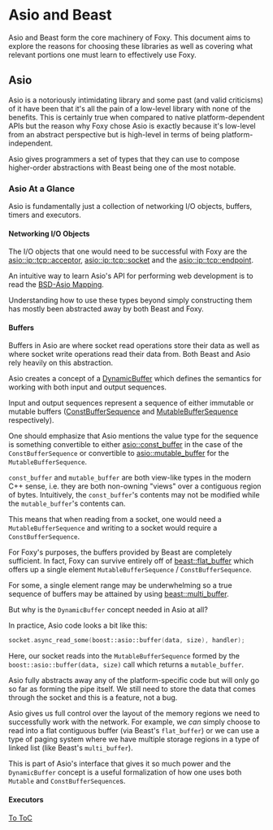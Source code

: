 # Asio and Beast

Asio and Beast form the core machinery of Foxy. This document aims to explore the reasons for
choosing these libraries as well as covering what relevant portions one must learn to effectively
use Foxy.

## Asio

Asio is a notoriously intimidating library and some past (and valid criticisms) of it have been that
it's all the pain of a low-level library with none of the benefits. This is certainly true when
compared to native platform-dependent APIs but the reason why Foxy chose Asio is exactly because
it's low-level from an abstract perspective but is high-level in terms of being
platform-independent.

Asio gives programmers a set of types that they can use to compose higher-order abstractions with
Beast being one of the most notable.

### Asio At a Glance

Asio is fundamentally just a collection of networking I/O objects, buffers, timers and executors.

#### Networking I/O Objects

The I/O objects that one would need to be successful with Foxy are the
[asio::ip::tcp::acceptor](https://www.boost.org/doc/libs/release/doc/html/boost_asio/reference/ip__tcp/acceptor.html),
[asio::ip::tcp::socket](https://www.boost.org/doc/libs/release/doc/html/boost_asio/reference/ip__tcp/socket.html)
and the [asio::ip::tcp::endpoint](https://www.boost.org/doc/libs/release/doc/html/boost_asio/reference/ip__tcp/endpoint.html).

An intuitive way to learn Asio's API for performing web development is to read the
[BSD-Asio Mapping](https://www.boost.org/doc/libs/release/doc/html/boost_asio/overview/networking/bsd_sockets.html).

Understanding how to use these types beyond simply constructing them has mostly been abstracted away
by both Beast and Foxy.

#### Buffers

Buffers in Asio are where socket read operations store their data as well as where socket write
operations read their data from. Both Beast and Asio rely heavily on this abstraction.

Asio creates a concept of a [DynamicBuffer](https://www.boost.org/doc/libs/release/doc/html/boost_asio/reference/DynamicBuffer.html)
which defines the semantics for working with both input and output sequences.

Input and output sequences represent a sequence of either immutable or mutable buffers
([ConstBufferSequence](https://www.boost.org/doc/libs/release/doc/html/boost_asio/reference/ConstBufferSequence.html)
and [MutableBufferSequence](https://www.boost.org/doc/libs/release/doc/html/boost_asio/reference/MutableBufferSequence.html)
respectively).

One should emphasize that Asio mentions the value type for the sequence is something convertible to
either [asio::const_buffer](https://www.boost.org/doc/libs/release/doc/html/boost_asio/reference/const_buffer.html)
in the case of the `ConstBufferSequence` or convertible to [asio::mutable_buffer](https://www.boost.org/doc/libs/release/doc/html/boost_asio/reference/mutable_buffer.html)
for the `MutableBufferSequence`.

`const_buffer` and `mutable_buffer` are both view-like types in the modern C++ sense, i.e. they are
both non-owning "views" over a contiguous region of bytes. Intuitively, the `const_buffer`'s
contents may not be modified while the `mutable_buffer`'s contents can.

This means that when reading from a socket, one would need a `MutableBufferSequence` and writing to
a socket would require a `ConstBufferSequence`.

For Foxy's purposes, the buffers provided by Beast are completely sufficient. In fact, Foxy can
survive entirely off of [beast::flat_buffer](https://www.boost.org/doc/libs/release/libs/beast/doc/html/beast/ref/boost__beast__flat_buffer.html)
which offers up a single element `MutableBufferSequence` / `ConstBufferSequence`.

For some, a single element range may be underwhelming so a true sequence of buffers may be attained
by using [beast::multi_buffer](https://www.boost.org/doc/libs/release/libs/beast/doc/html/beast/ref/boost__beast__multi_buffer.html).

But why is the `DynamicBuffer` concept needed in Asio at all?

In practice, Asio code looks a bit like this:
```cpp
socket.async_read_some(boost::asio::buffer(data, size), handler);
```

Here, our socket reads into the `MutableBufferSequence` formed by the `boost::asio::buffer(data, size)`
call which returns a `mutable_buffer`.

Asio fully abstracts away any of the platform-specific code but will only go so far as forming the
pipe itself. We still need to store the data that comes through the socket and this is a feature,
not a bug.

Asio gives us full control over the layout of the memory regions we need to successfully work with
the network. For example, we _can_ simply choose to read into a flat contiguous buffer (via Beast's
`flat_buffer`) or we can use a type of paging system where we have multiple storage regions in a
type of linked list (like Beast's `multi_buffer`).

This is part of Asio's interface that gives it so much power and the `DynamicBuffer` concept is a
useful formalization of how one uses both `Mutable` and `ConstBufferSequence`s.

#### Executors


[To ToC](./intro.md#Table-of-Contents)
